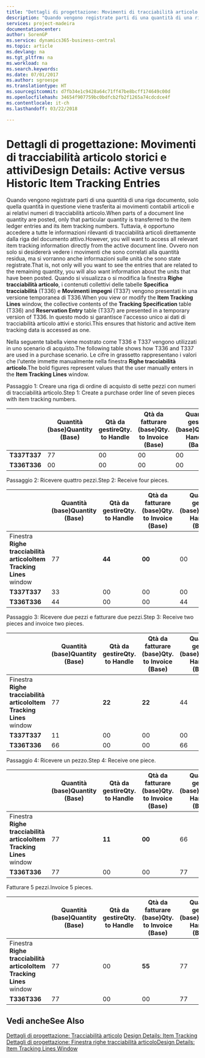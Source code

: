 ```yaml
---
title: "Dettagli di progettazione: Movimenti di tracciabilità articolo storici e attivi | Microsoft Docs"
description: "Quando vengono registrate parti di una quantità di una riga documento, solo quella quantità in questione viene trasferita ai movimenti contabili articoli e ai relativi numeri di tracciabilità articolo. Tuttavia, è opportuno accedere a tutte le informazioni rilevanti di tracciabilità articoli direttamente dalla riga del documento attivo. Ovvero non solo si desidererà vedere i movimenti che sono correlati alla quantità residua, ma si vorranno anche informazioni sulle unità che sono state registrate. Quando si visualizza o si modifica la finestra **Righe tracciabilità articolo**, i contenuti collettivi delle tabelle **Specifica tracciabilità** (T336) e **Movimenti impegni** (T337) vengono presentati in una versione temporanea di T336. In questo modo si garantisce l'accesso unico ai dati di tracciabilità articolo attivi e storici."
services: project-madeira
documentationcenter: 
author: SorenGP
ms.service: dynamics365-business-central
ms.topic: article
ms.devlang: na
ms.tgt_pltfrm: na
ms.workload: na
ms.search.keywords: 
ms.date: 07/01/2017
ms.author: sgroespe
ms.translationtype: HT
ms.sourcegitcommit: d7fb34e1c9428a64c71ff47be8bcff174649c00d
ms.openlocfilehash: 34654f907759bc0bdfcb2fb2f1265a74cdcdce4f
ms.contentlocale: it-ch
ms.lasthandoff: 03/22/2018

---
```

# <a name="design-details-active-versus-historic-item-tracking-entries"></a><span data-ttu-id="18351-107">Dettagli di progettazione: Movimenti di tracciabilità articolo storici e attivi</span><span class="sxs-lookup"><span data-stu-id="18351-107">Design Details: Active versus Historic Item Tracking Entries</span></span>
<span data-ttu-id="18351-108">Quando vengono registrate parti di una quantità di una riga documento, solo quella quantità in questione viene trasferita ai movimenti contabili articoli e ai relativi numeri di tracciabilità articolo.</span><span class="sxs-lookup"><span data-stu-id="18351-108">When parts of a document line quantity are posted, only that particular quantity is transferred to the item ledger entries and its item tracking numbers.</span></span> <span data-ttu-id="18351-109">Tuttavia, è opportuno accedere a tutte le informazioni rilevanti di tracciabilità articoli direttamente dalla riga del documento attivo.</span><span class="sxs-lookup"><span data-stu-id="18351-109">However, you will want to access all relevant item tracking information directly from the active document line.</span></span> <span data-ttu-id="18351-110">Ovvero non solo si desidererà vedere i movimenti che sono correlati alla quantità residua, ma si vorranno anche informazioni sulle unità che sono state registrate.</span><span class="sxs-lookup"><span data-stu-id="18351-110">That is, not only will you want to see the entries that are related to the remaining quantity, you will also want information about the units that have been posted.</span></span> <span data-ttu-id="18351-111">Quando si visualizza o si modifica la finestra **Righe tracciabilità articolo**, i contenuti collettivi delle tabelle **Specifica tracciabilità** (T336) e **Movimenti impegni** (T337) vengono presentati in una versione temporanea di T336.</span><span class="sxs-lookup"><span data-stu-id="18351-111">When you view or modify the **Item Tracking Lines** window, the collective contents of the **Tracking Specification** table (T336) and **Reservation Entry** table (T337) are presented in a temporary version of T336.</span></span> <span data-ttu-id="18351-112">In questo modo si garantisce l'accesso unico ai dati di tracciabilità articolo attivi e storici.</span><span class="sxs-lookup"><span data-stu-id="18351-112">This ensures that historic and active item tracking data is accessed as one.</span></span>  

 <span data-ttu-id="18351-113">Nella seguente tabella viene mostrato come T336 e T337 vengono utilizzati in uno scenario di acquisto.</span><span class="sxs-lookup"><span data-stu-id="18351-113">The following table shows how T336 and T337 are used in a purchase scenario.</span></span> <span data-ttu-id="18351-114">Le cifre in grassetto rappresentano i valori che l'utente immette manualmente nella finestra **Righe tracciabilità articolo**.</span><span class="sxs-lookup"><span data-stu-id="18351-114">The bold figures represent values that the user manually enters in the **Item Tracking Lines** window.</span></span>  

 <span data-ttu-id="18351-115">Passaggio 1: Creare una riga di ordine di acquisto di sette pezzi con numeri di tracciabilità articolo.</span><span class="sxs-lookup"><span data-stu-id="18351-115">Step 1: Create a purchase order line of seven pieces with item tracking numbers.</span></span>  

||<span data-ttu-id="18351-116">**Quantità (base)**</span><span class="sxs-lookup"><span data-stu-id="18351-116">**Quantity (Base)**</span></span>|<span data-ttu-id="18351-117">**Qtà da gestire**</span><span class="sxs-lookup"><span data-stu-id="18351-117">**Qty. to Handle**</span></span>|<span data-ttu-id="18351-118">**Qtà da fatturare (base)**</span><span class="sxs-lookup"><span data-stu-id="18351-118">**Qty. to Invoice (Base)**</span></span>|<span data-ttu-id="18351-119">**Quantità gestita (base)**</span><span class="sxs-lookup"><span data-stu-id="18351-119">**Quantity Handled (Base)**</span></span>|<span data-ttu-id="18351-120">**Quantità fatturata (base)**</span><span class="sxs-lookup"><span data-stu-id="18351-120">**Quantity Invoiced (Base)**</span></span>|  
|-|----------------------------------------------|--------------------------------------------|------------------------------------------------------|-------------------------------------------------------|--------------------------------------------------------|  
|<span data-ttu-id="18351-121">**T337**</span><span class="sxs-lookup"><span data-stu-id="18351-121">**T337**</span></span>|<span data-ttu-id="18351-122">7</span><span class="sxs-lookup"><span data-stu-id="18351-122">7</span></span>|<span data-ttu-id="18351-123">0</span><span class="sxs-lookup"><span data-stu-id="18351-123">0</span></span>|<span data-ttu-id="18351-124">0</span><span class="sxs-lookup"><span data-stu-id="18351-124">0</span></span>|<span data-ttu-id="18351-125">0</span><span class="sxs-lookup"><span data-stu-id="18351-125">0</span></span>|<span data-ttu-id="18351-126">0</span><span class="sxs-lookup"><span data-stu-id="18351-126">0</span></span>|  
|<span data-ttu-id="18351-127">**T336**</span><span class="sxs-lookup"><span data-stu-id="18351-127">**T336**</span></span>|<span data-ttu-id="18351-128">0</span><span class="sxs-lookup"><span data-stu-id="18351-128">0</span></span>|<span data-ttu-id="18351-129">0</span><span class="sxs-lookup"><span data-stu-id="18351-129">0</span></span>|<span data-ttu-id="18351-130">0</span><span class="sxs-lookup"><span data-stu-id="18351-130">0</span></span>|<span data-ttu-id="18351-131">0</span><span class="sxs-lookup"><span data-stu-id="18351-131">0</span></span>|<span data-ttu-id="18351-132">0</span><span class="sxs-lookup"><span data-stu-id="18351-132">0</span></span>|  

 <span data-ttu-id="18351-133">Passaggio 2: Ricevere quattro pezzi.</span><span class="sxs-lookup"><span data-stu-id="18351-133">Step 2: Receive four pieces.</span></span>  

||<span data-ttu-id="18351-134">**Quantità (base)**</span><span class="sxs-lookup"><span data-stu-id="18351-134">**Quantity (Base)**</span></span>|<span data-ttu-id="18351-135">**Qtà da gestire**</span><span class="sxs-lookup"><span data-stu-id="18351-135">**Qty. to Handle**</span></span>|<span data-ttu-id="18351-136">**Qtà da fatturare (base)**</span><span class="sxs-lookup"><span data-stu-id="18351-136">**Qty. to Invoice (Base)**</span></span>|<span data-ttu-id="18351-137">**Quantità gestita (base)**</span><span class="sxs-lookup"><span data-stu-id="18351-137">**Quantity Handled (Base)**</span></span>|<span data-ttu-id="18351-138">**Quantità fatturata (base)**</span><span class="sxs-lookup"><span data-stu-id="18351-138">**Quantity Invoiced (Base)**</span></span>|  
|-|----------------------------------------------|--------------------------------------------|------------------------------------------------------|-------------------------------------------------------|--------------------------------------------------------|  
|<span data-ttu-id="18351-139">Finestra **Righe tracciabilità articolo**</span><span class="sxs-lookup"><span data-stu-id="18351-139">**Item Tracking Lines** window</span></span>|<span data-ttu-id="18351-140">7</span><span class="sxs-lookup"><span data-stu-id="18351-140">7</span></span>|<span data-ttu-id="18351-141">**4**</span><span class="sxs-lookup"><span data-stu-id="18351-141">**4**</span></span>|<span data-ttu-id="18351-142">**0**</span><span class="sxs-lookup"><span data-stu-id="18351-142">**0**</span></span>|<span data-ttu-id="18351-143">0</span><span class="sxs-lookup"><span data-stu-id="18351-143">0</span></span>|<span data-ttu-id="18351-144">0</span><span class="sxs-lookup"><span data-stu-id="18351-144">0</span></span>|  
|<span data-ttu-id="18351-145">**T337**</span><span class="sxs-lookup"><span data-stu-id="18351-145">**T337**</span></span>|<span data-ttu-id="18351-146">3</span><span class="sxs-lookup"><span data-stu-id="18351-146">3</span></span>|<span data-ttu-id="18351-147">0</span><span class="sxs-lookup"><span data-stu-id="18351-147">0</span></span>|<span data-ttu-id="18351-148">0</span><span class="sxs-lookup"><span data-stu-id="18351-148">0</span></span>|<span data-ttu-id="18351-149">0</span><span class="sxs-lookup"><span data-stu-id="18351-149">0</span></span>|<span data-ttu-id="18351-150">0</span><span class="sxs-lookup"><span data-stu-id="18351-150">0</span></span>|  
|<span data-ttu-id="18351-151">**T336**</span><span class="sxs-lookup"><span data-stu-id="18351-151">**T336**</span></span>|<span data-ttu-id="18351-152">4</span><span class="sxs-lookup"><span data-stu-id="18351-152">4</span></span>|<span data-ttu-id="18351-153">0</span><span class="sxs-lookup"><span data-stu-id="18351-153">0</span></span>|<span data-ttu-id="18351-154">0</span><span class="sxs-lookup"><span data-stu-id="18351-154">0</span></span>|<span data-ttu-id="18351-155">4</span><span class="sxs-lookup"><span data-stu-id="18351-155">4</span></span>|<span data-ttu-id="18351-156">0</span><span class="sxs-lookup"><span data-stu-id="18351-156">0</span></span>|  

 <span data-ttu-id="18351-157">Passaggio 3: Ricevere due pezzi e fatturare due pezzi.</span><span class="sxs-lookup"><span data-stu-id="18351-157">Step 3: Receive two pieces and invoice two pieces.</span></span>  

||<span data-ttu-id="18351-158">**Quantità (base)**</span><span class="sxs-lookup"><span data-stu-id="18351-158">**Quantity (Base)**</span></span>|<span data-ttu-id="18351-159">**Qtà da gestire**</span><span class="sxs-lookup"><span data-stu-id="18351-159">**Qty. to Handle**</span></span>|<span data-ttu-id="18351-160">**Qtà da fatturare (base)**</span><span class="sxs-lookup"><span data-stu-id="18351-160">**Qty. to Invoice (Base)**</span></span>|<span data-ttu-id="18351-161">**Quantità gestita (base)**</span><span class="sxs-lookup"><span data-stu-id="18351-161">**Quantity Handled (Base)**</span></span>|<span data-ttu-id="18351-162">**Quantità fatturata (base)**</span><span class="sxs-lookup"><span data-stu-id="18351-162">**Quantity Invoiced (Base)**</span></span>|  
|-|----------------------------------------------|--------------------------------------------|------------------------------------------------------|-------------------------------------------------------|--------------------------------------------------------|  
|<span data-ttu-id="18351-163">Finestra **Righe tracciabilità articolo**</span><span class="sxs-lookup"><span data-stu-id="18351-163">**Item Tracking Lines** window</span></span>|<span data-ttu-id="18351-164">7</span><span class="sxs-lookup"><span data-stu-id="18351-164">7</span></span>|<span data-ttu-id="18351-165">**2**</span><span class="sxs-lookup"><span data-stu-id="18351-165">**2**</span></span>|<span data-ttu-id="18351-166">**2**</span><span class="sxs-lookup"><span data-stu-id="18351-166">**2**</span></span>|<span data-ttu-id="18351-167">4</span><span class="sxs-lookup"><span data-stu-id="18351-167">4</span></span>|<span data-ttu-id="18351-168">0</span><span class="sxs-lookup"><span data-stu-id="18351-168">0</span></span>|  
|<span data-ttu-id="18351-169">**T337**</span><span class="sxs-lookup"><span data-stu-id="18351-169">**T337**</span></span>|<span data-ttu-id="18351-170">1</span><span class="sxs-lookup"><span data-stu-id="18351-170">1</span></span>|<span data-ttu-id="18351-171">0</span><span class="sxs-lookup"><span data-stu-id="18351-171">0</span></span>|<span data-ttu-id="18351-172">0</span><span class="sxs-lookup"><span data-stu-id="18351-172">0</span></span>|<span data-ttu-id="18351-173">0</span><span class="sxs-lookup"><span data-stu-id="18351-173">0</span></span>|<span data-ttu-id="18351-174">0</span><span class="sxs-lookup"><span data-stu-id="18351-174">0</span></span>|  
|<span data-ttu-id="18351-175">**T336**</span><span class="sxs-lookup"><span data-stu-id="18351-175">**T336**</span></span>|<span data-ttu-id="18351-176">6</span><span class="sxs-lookup"><span data-stu-id="18351-176">6</span></span>|<span data-ttu-id="18351-177">0</span><span class="sxs-lookup"><span data-stu-id="18351-177">0</span></span>|<span data-ttu-id="18351-178">0</span><span class="sxs-lookup"><span data-stu-id="18351-178">0</span></span>|<span data-ttu-id="18351-179">6</span><span class="sxs-lookup"><span data-stu-id="18351-179">6</span></span>|<span data-ttu-id="18351-180">2</span><span class="sxs-lookup"><span data-stu-id="18351-180">2</span></span>|  

 <span data-ttu-id="18351-181">Passaggio 4: Ricevere un pezzo.</span><span class="sxs-lookup"><span data-stu-id="18351-181">Step 4: Receive one piece.</span></span>  

||<span data-ttu-id="18351-182">**Quantità (base)**</span><span class="sxs-lookup"><span data-stu-id="18351-182">**Quantity (Base)**</span></span>|<span data-ttu-id="18351-183">**Qtà da gestire**</span><span class="sxs-lookup"><span data-stu-id="18351-183">**Qty. to Handle**</span></span>|<span data-ttu-id="18351-184">**Qtà da fatturare (base)**</span><span class="sxs-lookup"><span data-stu-id="18351-184">**Qty. to Invoice (Base)**</span></span>|<span data-ttu-id="18351-185">**Quantità gestita (base)**</span><span class="sxs-lookup"><span data-stu-id="18351-185">**Quantity Handled (Base)**</span></span>|<span data-ttu-id="18351-186">**Quantità fatturata (base)**</span><span class="sxs-lookup"><span data-stu-id="18351-186">**Quantity Invoiced (Base)**</span></span>|  
|-|----------------------------------------------|--------------------------------------------|------------------------------------------------------|-------------------------------------------------------|--------------------------------------------------------|  
|<span data-ttu-id="18351-187">Finestra **Righe tracciabilità articolo**</span><span class="sxs-lookup"><span data-stu-id="18351-187">**Item Tracking Lines** window</span></span>|<span data-ttu-id="18351-188">7</span><span class="sxs-lookup"><span data-stu-id="18351-188">7</span></span>|<span data-ttu-id="18351-189">**1**</span><span class="sxs-lookup"><span data-stu-id="18351-189">**1**</span></span>|<span data-ttu-id="18351-190">**0**</span><span class="sxs-lookup"><span data-stu-id="18351-190">**0**</span></span>|<span data-ttu-id="18351-191">6</span><span class="sxs-lookup"><span data-stu-id="18351-191">6</span></span>|<span data-ttu-id="18351-192">2</span><span class="sxs-lookup"><span data-stu-id="18351-192">2</span></span>|  
|<span data-ttu-id="18351-193">**T336**</span><span class="sxs-lookup"><span data-stu-id="18351-193">**T336**</span></span>|<span data-ttu-id="18351-194">7</span><span class="sxs-lookup"><span data-stu-id="18351-194">7</span></span>|<span data-ttu-id="18351-195">0</span><span class="sxs-lookup"><span data-stu-id="18351-195">0</span></span>|<span data-ttu-id="18351-196">0</span><span class="sxs-lookup"><span data-stu-id="18351-196">0</span></span>|<span data-ttu-id="18351-197">7</span><span class="sxs-lookup"><span data-stu-id="18351-197">7</span></span>|<span data-ttu-id="18351-198">2</span><span class="sxs-lookup"><span data-stu-id="18351-198">2</span></span>|  

 <span data-ttu-id="18351-199">Fatturare 5 pezzi.</span><span class="sxs-lookup"><span data-stu-id="18351-199">Invoice 5 pieces.</span></span>  

||<span data-ttu-id="18351-200">**Quantità (base)**</span><span class="sxs-lookup"><span data-stu-id="18351-200">**Quantity (Base)**</span></span>|<span data-ttu-id="18351-201">**Qtà da gestire**</span><span class="sxs-lookup"><span data-stu-id="18351-201">**Qty. to Handle**</span></span>|<span data-ttu-id="18351-202">**Qtà da fatturare (base)**</span><span class="sxs-lookup"><span data-stu-id="18351-202">**Qty. to Invoice (Base)**</span></span>|<span data-ttu-id="18351-203">**Quantità gestita (base)**</span><span class="sxs-lookup"><span data-stu-id="18351-203">**Quantity Handled (Base)**</span></span>|<span data-ttu-id="18351-204">**Quantità fatturata (base)**</span><span class="sxs-lookup"><span data-stu-id="18351-204">**Quantity Invoiced (Base)**</span></span>|  
|-|----------------------------------------------|--------------------------------------------|------------------------------------------------------|-------------------------------------------------------|--------------------------------------------------------|  
|<span data-ttu-id="18351-205">Finestra **Righe tracciabilità articolo**</span><span class="sxs-lookup"><span data-stu-id="18351-205">**Item Tracking Lines** window</span></span>|<span data-ttu-id="18351-206">7</span><span class="sxs-lookup"><span data-stu-id="18351-206">7</span></span>|<span data-ttu-id="18351-207">0</span><span class="sxs-lookup"><span data-stu-id="18351-207">0</span></span>|<span data-ttu-id="18351-208">**5**</span><span class="sxs-lookup"><span data-stu-id="18351-208">**5**</span></span>|<span data-ttu-id="18351-209">7</span><span class="sxs-lookup"><span data-stu-id="18351-209">7</span></span>|<span data-ttu-id="18351-210">2</span><span class="sxs-lookup"><span data-stu-id="18351-210">2</span></span>|  
|<span data-ttu-id="18351-211">**T336**</span><span class="sxs-lookup"><span data-stu-id="18351-211">**T336**</span></span>|<span data-ttu-id="18351-212">7</span><span class="sxs-lookup"><span data-stu-id="18351-212">7</span></span>|<span data-ttu-id="18351-213">0</span><span class="sxs-lookup"><span data-stu-id="18351-213">0</span></span>|<span data-ttu-id="18351-214">0</span><span class="sxs-lookup"><span data-stu-id="18351-214">0</span></span>|<span data-ttu-id="18351-215">7</span><span class="sxs-lookup"><span data-stu-id="18351-215">7</span></span>|<span data-ttu-id="18351-216">7</span><span class="sxs-lookup"><span data-stu-id="18351-216">7</span></span>|  

## <a name="see-also"></a><span data-ttu-id="18351-217">Vedi anche</span><span class="sxs-lookup"><span data-stu-id="18351-217">See Also</span></span>  
 <span data-ttu-id="18351-218">[Dettagli di progettazione: Tracciabilità articolo](design-details-item-tracking.md) </span><span class="sxs-lookup"><span data-stu-id="18351-218">[Design Details: Item Tracking](design-details-item-tracking.md) </span></span>  
 [<span data-ttu-id="18351-219">Dettagli di progettazione: Finestra righe tracciabilità articolo</span><span class="sxs-lookup"><span data-stu-id="18351-219">Design Details: Item Tracking Lines Window</span></span>](design-details-item-tracking-lines-window.md)

